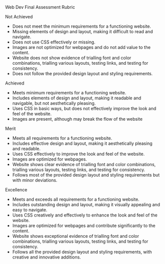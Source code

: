 Web Dev Final Assessment Rubric

Not Achieved

- Does not meet the minimum requirements for a functioning website.
- Missing elements of design and layout, making it difficult to read and navigate.
- Does not use CSS effectively or missing.
- Images are not optimized for webpages and do not add value to the content.
- Website does not show evidence of trialling font and color combinations, trialling various layouts, testing links, and testing for consistency.
- Does not follow the provided design layout and styling requirements.

Achieved

-  Meets minimum requirements for a functioning website.
-  Includes elements of design and layout, making it readable and navigable, but not aesthetically pleasing.
-  Uses CSS in basic ways, but does not effectively improve the look and feel of the website.
-  Images are present, although may break the flow of the website

Merit 

- Meets all requirements for a functioning website.
- Includes effective design and layout, making it aesthetically pleasing and readable.
- Uses CSS effectively to improve the look and feel of the website.
- Images are optimized for webpages.
- Website shows clear evidence of trialling font and color combinations, trialling various layouts, testing links, and testing for consistency.
- Follows most of the provided design layout and styling requirements but with minor deviations.

Excellence

- Meets and exceeds all requirements for a functioning website.
- Includes outstanding design and layout, making it visually appealing and easy to navigate.
- Uses CSS creatively and effectively to enhance the look and feel of the website.
- Images are optimized for webpages and contribute significantly to the content.
- Website shows exceptional evidence of trialling font and color combinations, trialling various layouts, testing links, and testing for consistency.
- Follows all the provided design layout and styling requirements, with creative and innovative additions.